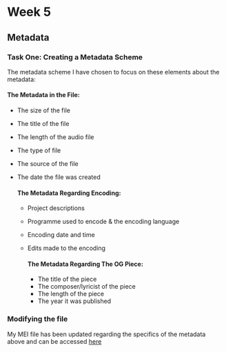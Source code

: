 # Week 5

## Metadata

### Task One: Creating a Metadata Scheme

The metadata scheme I have chosen to focus on these elements about the metadata:

#### The Metadata in the File:

- The size of the file
- The title of the file
- The length of the audio file
- The type of file
- The source of the file
- The date the file was created

  #### The Metadata Regarding Encoding:

  - Project descriptions
  - Programme used to encode & the encoding language
  - Encoding date and time
  - Edits made to the encoding

     #### The Metadata Regarding The OG Piece:

    - The title of the piece
    - The composer/lyricist of the piece
    - The length of the piece
    - The year it was published

### Modifying the file

My MEI file has been updated regarding the specifics of the metadata above and can be accessed [here](../data/dryhands.mei)
